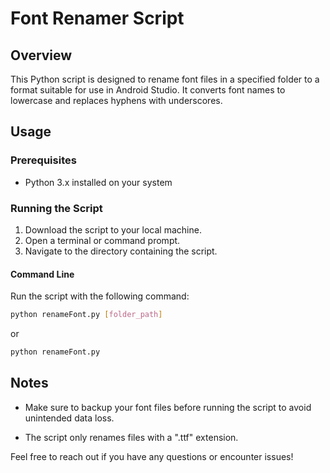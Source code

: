 # Font Renamer Script

## Overview

This Python script is designed to rename font files in a specified folder to a format suitable for use in Android Studio. It converts font names to lowercase and replaces hyphens with underscores.

## Usage

### Prerequisites

- Python 3.x installed on your system

### Running the Script

1. Download the script to your local machine.
2. Open a terminal or command prompt.
3. Navigate to the directory containing the script.

#### Command Line

Run the script with the following command:

```bash
python renameFont.py [folder_path]
```
or
```bash
python renameFont.py
```

## Notes 
- Make sure to backup your font files before running the script to avoid unintended data loss.

- The script only renames files with a ".ttf" extension.

Feel free to reach out if you have any questions or encounter issues!
